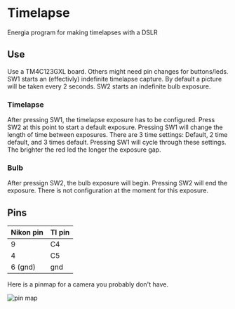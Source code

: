 # Timelapse
Energia program for making timelapses with a DSLR

## Use
Use a TM4C123GXL board. Others might need pin changes for buttons/leds.
SW1 starts an (effectivly) indefinite timelapse capture. By default a picture
will be taken every 2 seconds. SW2 starts an indefinite bulb exposure. 

### Timelapse
After pressing SW1, the timelapse exposure has to be configured. Press SW2
at this point to start a default exposure. Pressing SW1 will change the length
of time between exposures. There are 3 time settings: Default, 2 time default,
and 3 times default. Pressing SW1 will cycle through these settings. The
brighter the red led the longer the exposure gap.

### Bulb
After pressign SW2, the bulb exposure will begin. Pressing SW2 will end
the exposure. There is not configuration at the moment for this exposure.

## Pins
| Nikon pin | TI pin |
| --------- | ------ |
| 9         | C4     |
| 4         | C5     |
| 6 (gnd)   | gnd    |

Here is a pinmap for a camera you probably don't have.

![pin map](https://github.com/dylan-wright/camera_control/raw/master/nikon_10pins.gif "Pin map for Nikon D100")
